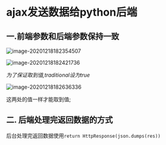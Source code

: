 # ajax发送数据给python后端

## 一.前端参数和后端参数保持一致

![image-20201218182354507](https://github.com/Ran-oops/learn_js/edit/master/learn_js/img-folder/1.png)

![image-20201218182421736](C:\Users\93623\AppData\Roaming\Typora\typora-user-images\image-20201218182421736.png)

*为了保证取到值,traditional设为true*

![image-20201218182636336](C:\Users\93623\AppData\Roaming\Typora\typora-user-images\image-20201218182636336.png)

这两处的值一样才能取到值;

## 二. 后端处理完返回数据的方式

后台处理完返回数据使用`return HttpResponse(json.dumps(res))`





